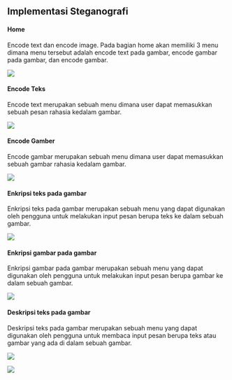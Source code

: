 ## Implementasi Steganografi

#### Home

Encode text dan encode image. Pada bagian home akan memiliki 3 menu dimana menu tersebut adalah encode text pada gambar, encode gambar pada gambar, dan encode gambar.

![](./screenshot/1.jpg)

#### Encode Teks

Encode text merupakan sebuah menu dimana user dapat memasukkan sebuah pesan rahasia kedalam gambar.

![](./screenshot/2.jpg)

#### Encode Gamber

Encode gambar merupakan sebuah menu dimana user dapat memasukkan sebuah gambar rahasia kedalam gambar.

![](./screenshot/3.jpg)

#### Enkripsi teks pada gambar

Enkripsi teks pada gambar merupakan sebuah menu yang dapat digunakan oleh pengguna untuk melakukan input pesan berupa teks ke dalam sebuah gambar.

![](./screenshot/4.jpg)

#### Enkripsi gambar pada gambar

Enkripsi gambar pada gambar merupakan sebuah menu yang dapat digunakan oleh pengguna untuk melakukan input pesan berupa gambar ke dalam sebuah gambar.

![](./screenshot/5.jpg)

#### Deskripsi teks pada gambar

Deskripsi teks pada gambar merupakan sebuah menu yang dapat digunakan oleh pengguna untuk membaca input pesan berupa teks atau gambar yang ada di dalam sebuah gambar.

![](./screenshot/6.jpg)

![](./screenshot/7.jpg)
